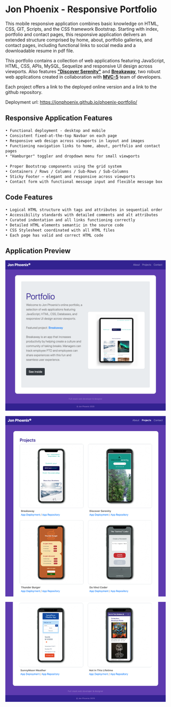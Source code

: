 # Jon Phoenix - Responsive Portfolio

This mobile responsive application combines basic knowledge on HTML, CSS, GIT, Scripts, and the CSS framework Bootstrap. 
Starting with index, portfolio and contact pages, this responsive application delivers an extended structure comprised by home, about, portfolio galleries, and contact pages, including functional links to social media and a downloadable resume in pdf file.

This portfolio contains a collection of web applications featuring JavaScript, HTML, CSS, APIs, MySQL, Sequelize and responsive UI design across viewports. Also features [**"Discover Serenity"**](https://calebkirkish.github.io/discover-serenity/) and [**Breakaway**](https://breakaway-vacay.herokuapp.com/), two robust web applications created in collaboration with [**MVC-5**](https://github.com/MVC-5) team of developers.

Each project offers a link to the deployed online version and a link to the github repository.


Deployment url: https://jonphoenix.github.io/phoenix-portfolio/


## Responsive Application Features

```
• Functional deployment - desktop and mobile
• Consistent fixed-at-the-top Navbar on each page
• Responsive web design across viewports in layout and images
• Functioning navigation links to home, about, portfolio and contact pages
• "Hamburger" toggler and dropdown menu for small viewports

• Proper Bootstrap components using the grid system
• Containers / Rows / Columns / Sub-Rows / Sub-Columns
• Sticky Footer – elegant and responsive across viewports
• Contact form with functional message input and flexible message box
```

## Code Features

```
• Logical HTML structure with tags and attributes in sequential order
• Accessibility standards with detailed comments and alt attributes
• Curated indentation and all links functioning correctly
• Detailed HTML elements semantic in the source code
• CSS Stylesheet coordinated with all HTML files
• Each page has valid and correct HTML code
```

## Application Preview

![Updated portfolio index](demo/preview-1.png)

![Updated portfolio projects](demo/preview-2.png)

![Updated portfolio projects](demo/preview-3.png)

